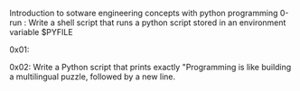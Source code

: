 Introduction to sotware engineering concepts with python programming
0-run : Write a shell script that runs a python script stored in an environment variable $PYFILE

0x01:

0x02: Write a Python script that prints exactly "Programming is like building a multilingual puzzle, followed by a new line.
